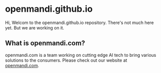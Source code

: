 # openmandi.github.io #

Hi, Welcom to the openmandi.github.io repository. There's not much here yet. But we are working on it.

## What is openmandi.com? ##
openmandi.com is a team working on cutting edge AI tech to bring various solutions to the consumers. Please check out our website at [openmandi.com](https://openmandi.com).

